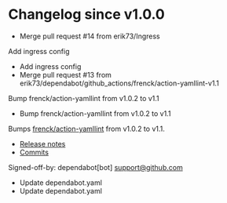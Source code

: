 # Changelog since v1.0.0
- Merge pull request #14 from erik73/Ingress

Add ingress config 
- Add ingress config 
- Merge pull request #13 from erik73/dependabot/github_actions/frenck/action-yamllint-v1.1

Bump frenck/action-yamllint from v1.0.2 to v1.1 
- Bump frenck/action-yamllint from v1.0.2 to v1.1

Bumps [frenck/action-yamllint](https://github.com/frenck/action-yamllint) from v1.0.2 to v1.1.
- [Release notes](https://github.com/frenck/action-yamllint/releases)
- [Commits](https://github.com/frenck/action-yamllint/compare/v1.0.2...e21bcc770907b7207a05453ca9f1eb7129c945d1)

Signed-off-by: dependabot[bot] <support@github.com> 
- Update dependabot.yaml 
- Update dependabot.yaml 

